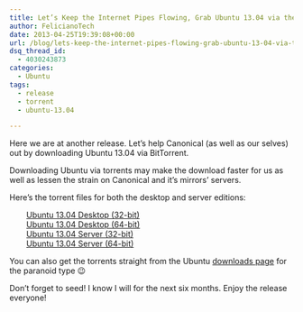 ```yaml
---
title: Let’s Keep the Internet Pipes Flowing, Grab Ubuntu 13.04 via the Official Torrent
author: FelicianoTech
date: 2013-04-25T19:39:08+00:00
url: /blog/lets-keep-the-internet-pipes-flowing-grab-ubuntu-13-04-via-the-official-torrent/
dsq_thread_id:
  - 4030243873
categories:
  - Ubuntu
tags:
  - release
  - torrent
  - ubuntu-13.04

---
```

Here we are at another release. Let&#8217;s help Canonical (as well as our selves) out by downloading Ubuntu 13.04 via BitTorrent.

Downloading Ubuntu via torrents may make the download faster for us as well as lessen the strain on Canonical and it&#8217;s mirrors&#8217; servers.

Here&#8217;s the torrent files for both the desktop and server editions:

<p style="padding-left: 30px;">
  <a title="32-bit desktop torrent" href="http://releases.ubuntu.com/13.04/ubuntu-13.04-desktop-i386.iso.torrent">Ubuntu 13.04 Desktop (32-bit)</a><br /> <a title="64-bit desktop torrent" href="http://releases.ubuntu.com/13.04/ubuntu-13.04-desktop-amd64.iso.torrent">Ubuntu 13.04 Desktop (64-bit)</a><br /> <a title="32-bit server torrent" href="http://releases.ubuntu.com/13.04/ubuntu-13.04-server-i386.iso.torrent">Ubuntu 13.04 Server (32-bit)</a><br /> <a title="64-bit server torrent" href="http://releases.ubuntu.com/13.04/ubuntu-13.04-server-amd64.iso.torrent">Ubuntu 13.04 Server (64-bit)</a>
</p>

You can also get the torrents straight from the Ubuntu <a title="Ubuntu Alternative Downloads" href="http://www.ubuntu.com/download/alternative-downloads" target="_blank">downloads page</a> for the paranoid type 😉

Don&#8217;t forget to seed! I know I will for the next six months. Enjoy the release everyone!